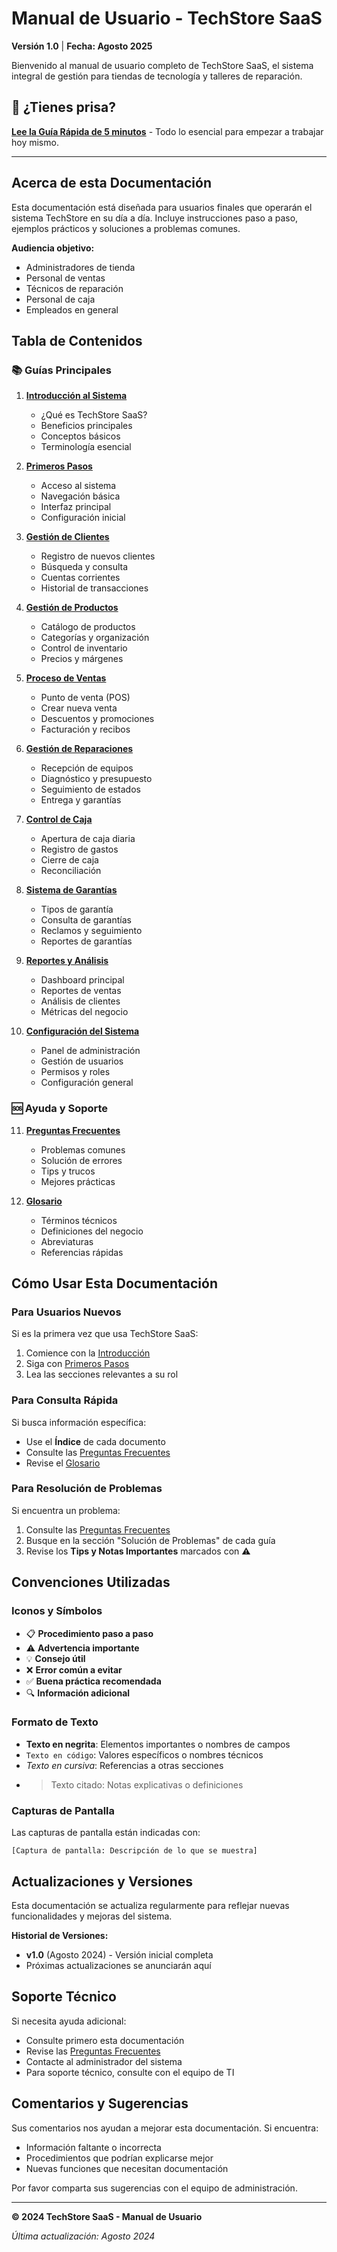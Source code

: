 # Manual de Usuario - TechStore SaaS

**Versión 1.0** | **Fecha: Agosto 2025**

Bienvenido al manual de usuario completo de TechStore SaaS, el sistema integral de gestión para tiendas de tecnología y talleres de reparación.

## 🚀 ¿Tienes prisa?
**[Lee la Guía Rápida de 5 minutos](GUIA-RAPIDA.md)** - Todo lo esencial para empezar a trabajar hoy mismo.

---

## Acerca de esta Documentación

Esta documentación está diseñada para usuarios finales que operarán el sistema TechStore en su día a día. Incluye instrucciones paso a paso, ejemplos prácticos y soluciones a problemas comunes.

**Audiencia objetivo:**
- Administradores de tienda
- Personal de ventas
- Técnicos de reparación
- Personal de caja
- Empleados en general

## Tabla de Contenidos

### 📚 Guías Principales

1. **[Introducción al Sistema](01-introduccion.md)**
   - ¿Qué es TechStore SaaS?
   - Beneficios principales
   - Conceptos básicos
   - Terminología esencial

2. **[Primeros Pasos](02-primeros-pasos.md)**
   - Acceso al sistema
   - Navegación básica
   - Interfaz principal
   - Configuración inicial

3. **[Gestión de Clientes](03-gestion-clientes.md)**
   - Registro de nuevos clientes
   - Búsqueda y consulta
   - Cuentas corrientes
   - Historial de transacciones

4. **[Gestión de Productos](04-gestion-productos.md)**
   - Catálogo de productos
   - Categorías y organización
   - Control de inventario
   - Precios y márgenes

5. **[Proceso de Ventas](05-proceso-ventas.md)**
   - Punto de venta (POS)
   - Crear nueva venta
   - Descuentos y promociones
   - Facturación y recibos

6. **[Gestión de Reparaciones](06-gestion-reparaciones.md)**
   - Recepción de equipos
   - Diagnóstico y presupuesto
   - Seguimiento de estados
   - Entrega y garantías

7. **[Control de Caja](07-control-caja.md)**
   - Apertura de caja diaria
   - Registro de gastos
   - Cierre de caja
   - Reconciliación

8. **[Sistema de Garantías](08-garantias.md)**
   - Tipos de garantía
   - Consulta de garantías
   - Reclamos y seguimiento
   - Reportes de garantías

9. **[Reportes y Análisis](09-reportes.md)**
   - Dashboard principal
   - Reportes de ventas
   - Análisis de clientes
   - Métricas del negocio

10. **[Configuración del Sistema](10-configuracion.md)**
    - Panel de administración
    - Gestión de usuarios
    - Permisos y roles
    - Configuración general

### 🆘 Ayuda y Soporte

11. **[Preguntas Frecuentes](11-preguntas-frecuentes.md)**
    - Problemas comunes
    - Solución de errores
    - Tips y trucos
    - Mejores prácticas

12. **[Glosario](12-glosario.md)**
    - Términos técnicos
    - Definiciones del negocio
    - Abreviaturas
    - Referencias rápidas

## Cómo Usar Esta Documentación

### Para Usuarios Nuevos
Si es la primera vez que usa TechStore SaaS:
1. Comience con la [Introducción](01-introduccion.md)
2. Siga con [Primeros Pasos](02-primeros-pasos.md)
3. Lea las secciones relevantes a su rol

### Para Consulta Rápida
Si busca información específica:
- Use el **Índice** de cada documento
- Consulte las [Preguntas Frecuentes](11-preguntas-frecuentes.md)
- Revise el [Glosario](12-glosario.md)

### Para Resolución de Problemas
Si encuentra un problema:
1. Consulte las [Preguntas Frecuentes](11-preguntas-frecuentes.md)
2. Busque en la sección "Solución de Problemas" de cada guía
3. Revise los **Tips y Notas Importantes** marcados con ⚠️

## Convenciones Utilizadas

### Iconos y Símbolos
- 📋 **Procedimiento paso a paso**
- ⚠️ **Advertencia importante**
- 💡 **Consejo útil**
- ❌ **Error común a evitar**
- ✅ **Buena práctica recomendada**
- 🔍 **Información adicional**

### Formato de Texto
- **Texto en negrita**: Elementos importantes o nombres de campos
- `Texto en código`: Valores específicos o nombres técnicos
- *Texto en cursiva*: Referencias a otras secciones
- > Texto citado: Notas explicativas o definiciones

### Capturas de Pantalla
Las capturas de pantalla están indicadas con:
```
[Captura de pantalla: Descripción de lo que se muestra]
```

## Actualizaciones y Versiones

Esta documentación se actualiza regularmente para reflejar nuevas funcionalidades y mejoras del sistema.

**Historial de Versiones:**
- **v1.0** (Agosto 2024) - Versión inicial completa
- Próximas actualizaciones se anunciarán aquí

## Soporte Técnico

Si necesita ayuda adicional:
- Consulte primero esta documentación
- Revise las [Preguntas Frecuentes](11-preguntas-frecuentes.md)
- Contacte al administrador del sistema
- Para soporte técnico, consulte con el equipo de TI

## Comentarios y Sugerencias

Sus comentarios nos ayudan a mejorar esta documentación. Si encuentra:
- Información faltante o incorrecta
- Procedimientos que podrían explicarse mejor
- Nuevas funciones que necesitan documentación

Por favor comparta sus sugerencias con el equipo de administración.

---

**© 2024 TechStore SaaS - Manual de Usuario**

*Última actualización: Agosto 2024*
